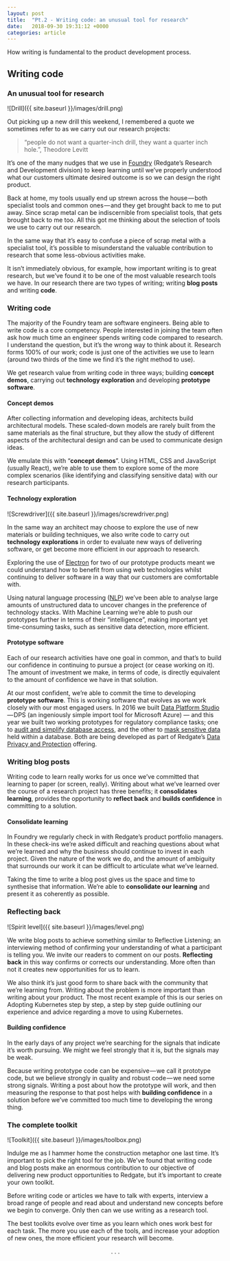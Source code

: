 ```yaml
---
layout: post
title:  "Pt.2 - Writing code: an unusual tool for research"
date:   2018-09-30 19:31:12 +0000
categories: article
---
```


How writing is fundamental to the product development process.

## Writing code
### An unusual tool for research

![Drill]({{ site.baseurl }}/images/drill.png)

Out picking up a new drill this weekend, I remembered a quote we sometimes refer to as we carry out our research projects:

> “people do not want a quarter-inch drill, they want a quarter inch hole.”, Theodore Levitt

It’s one of the many nudges that we use in [Foundry](https://www.red-gate.com/foundry/#how-foundry-works) (Redgate’s Research and Development division) to keep learning until we’ve properly understood what our customers ultimate desired outcome is so we can design the right product.

Back at home, my tools usually end up strewn across the house — both specialist tools and common ones — and they get brought back to me to put away. Since scrap metal can be indiscernible from specialist tools, that gets brought back to me too. All this got me thinking about the selection of tools we use to carry out our research.

In the same way that it’s easy to confuse a piece of scrap metal with a specialist tool, it’s possible to misunderstand the valuable contribution to research that some less-obvious activities make.

It isn’t immediately obvious, for example, how important writing is to great research, but we’ve found it to be one of the most valuable research tools we have. In our research there are two types of writing; writing **blog posts** and writing **code**.

### Writing code

The majority of the Foundry team are software engineers. Being able to write code is a core competency. People interested in joining the team often ask how much time an engineer spends writing code compared to research. I understand the question, but it’s the wrong way to think about it. Research forms 100% of our work; code is just one of the activities we use to learn (around two thirds of the time we find it’s the right method to use).

We get research value from writing code in three ways; building **concept demos**, carrying out **technology exploration** and developing **prototype software**.

#### Concept demos

After collecting information and developing ideas, architects build architectural models. These scaled-down models are rarely built from the same materials as the final structure, but they allow the study of different aspects of the architectural design and can be used to communicate design ideas.

We emulate this with “**concept demos**”. Using HTML, CSS and JavaScript (usually React), we’re able to use them to explore some of the more complex scenarios (like identifying and classifying sensitive data) with our research participants.

#### Technology exploration

![Screwdriver]({{ site.baseurl }}/images/screwdriver.png)

In the same way an architect may choose to explore the use of new materials or building techniques, we also write code to carry out **technology explorations** in order to evaluate new ways of delivering software, or get become more efficient in our approach to research.

Exploring the use of [Electron](https://electronjs.org/) for two of our prototype products meant we could understand how to benefit from using web technologies whilst continuing to deliver software in a way that our customers are comfortable with.

Using natural language processing ([NLP](https://en.wikipedia.org/wiki/Natural_language_processing)) we’ve been able to analyse large amounts of unstructured data to uncover changes in the preference of technology stacks. With Machine Learning we’re able to push our prototypes further in terms of their “intelligence”, making important yet time-consuming tasks, such as sensitive data detection, more efficient.

#### Prototype software

Each of our research activities have one goal in common, and that’s to build our confidence in continuing to pursue a project (or cease working on it). The amount of investment we make, in terms of code, is directly equivalent to the amount of confidence we have in that solution.

At our most confident, we’re able to commit the time to developing **prototype software**. This is working software that evolves as we work closely with our most engaged users. In 2016 we built [Data Platform Studio](https://www.dataplatformstudio.com/) — DPS (an ingeniously simple import tool for Microsoft Azure) — and this year we built two working prototypes for regulatory compliance tasks; one to [audit and simplify database access](https://www.red-gate.com/blog/audit-and-compliance/sql-census-update-new-server-view), and the other to [mask sensitive data](https://www.red-gate.com/blog/audit-and-compliance/sql-data-mask) held within a database. Both are being developed as part of Redgate’s [Data Privacy and Protection](https://www.red-gate.com/blog/audit-and-compliance) offering.

### Writing blog posts

Writing code to learn really works for us once we’ve committed that learning to paper (or screen, really). Writing about what we’ve learned over the course of a research project has three benefits; it **consolidates learning**, provides the opportunity to **reflect back** and **builds confidence** in committing to a solution.

#### Consolidate learning

In Foundry we regularly check in with Redgate’s product portfolio managers. In these check-ins we’re asked difficult and reaching questions about what we’re learned and why the business should continue to invest in each project. Given the nature of the work we do, and the amount of ambiguity that surrounds our work it can be difficult to articulate what we’ve learned.

Taking the time to write a blog post gives us the space and time to synthesise that information. We’re able to **consolidate our learning** and present it as coherently as possible.

### Reflecting back

![Spirit level]({{ site.baseurl }}/images/level.png)

We write blog posts to achieve something similar to Reflective Listening; an interviewing method of confirming your understanding of what a participant is telling you. We invite our readers to comment on our posts. **Reflecting back** in this way confirms or corrects our understanding. More often than not it creates new opportunities for us to learn.

We also think it’s just good form to share back with the community that we’re learning from. Writing about the problem is more important than writing about your product. The most recent example of this is our series on Adopting Kubernetes step by step, a step by step guide outlining our experience and advice regarding a move to using Kubernetes.

#### Building confidence

In the early days of any project we’re searching for the signals that indicate it’s worth pursuing. We might we feel strongly that it is, but the signals may be weak.

Because writing prototype code can be expensive — we call it prototype code, but we believe strongly in quality and robust code — we need some strong signals. Writing a post about how the prototype will work, and then measuring the response to that post helps with **building confidence** in a solution before we’ve committed too much time to developing the wrong thing.

### The complete toolkit

![Toolkit]({{ site.baseurl }}/images/toolbox.png)

Indulge me as I hammer home the construction metaphor one last time. It’s important to pick the right tool for the job. We’ve found that writing code and blog posts make an enormous contribution to our objective of delivering new product opportunities to Redgate, but it’s important to create your own toolkit.

Before writing code or articles we have to talk with experts, interview a broad range of people and read about and understand new concepts before we begin to converge. Only then can we use writing as a research tool.

The best toolkits evolve over time as you learn which ones work best for each task. The more you use each of the tools, and increase your adoption of new ones, the more efficient your research will become.

<p style="text-align: center">. . .</p>
